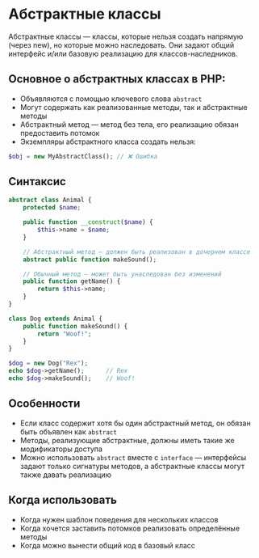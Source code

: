 # Абстрактные классы
Абстрактные классы — классы, которые нельзя создать напрямую (через new), но которые можно наследовать. Они задают общий интерфейс и/или базовую реализацию для классов-наследников.

## Основное о абстрактных классах в PHP:
- Объявляются с помощью ключевого слова `abstract`
- Могут содержать как реализованные методы, так и абстрактные методы
- Абстрактный метод — метод без тела, его реализацию обязан предоставить потомок
- Экземпляры абстрактного класса создать нельзя:
```php
$obj = new MyAbstractClass(); // ❌ Ошибка
```

## Синтаксис
```php
abstract class Animal {
    protected $name;

    public function __construct($name) {
        $this->name = $name;
    }

    // Абстрактный метод — должен быть реализован в дочернем классе
    abstract public function makeSound();

    // Обычный метод — может быть унаследован без изменений
    public function getName() {
        return $this->name;
    }
}
```

```php
class Dog extends Animal {
    public function makeSound() {
        return "Woof!";
    }
}

$dog = new Dog("Rex");
echo $dog->getName();      // Rex
echo $dog->makeSound();    // Woof!
```

## Особенности
- Если класс содержит хотя бы один абстрактный метод, он обязан быть объявлен как `abstract`
- Методы, реализующие абстрактные, должны иметь такие же модификаторы доступа
- Можно использовать `abstract` вместе с `interface` — интерфейсы задают только сигнатуры методов, а абстрактные классы могут также давать реализацию

## Когда использовать
- Когда нужен шаблон поведения для нескольких классов
- Когда хочется заставить потомков реализовать определённые методы
- Когда можно вынести общий код в базовый класс
